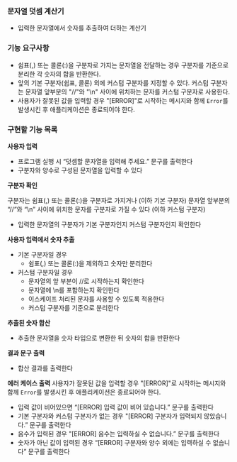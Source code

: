 ### 문자열 덧셈 계산기

- 입력한 문자열에서 숫자를 추출하여 더하는 계산기

### 기능 요구사항

- 쉼표(,) 또는 콜론(:)을 구분자로 가지는 문자열을 전달하는 경우 구분자를 기준으로 분리한 각 숫자의 합을 반환한다.
- 앞의 기본 구분자(쉼표, 콜론) 외에 커스텀 구분자를 지정할 수 있다. 커스텀 구분자는 문자열 앞부분의 "//"와 "\n" 사이에 위치하는 문자를 커스텀 구분자로 사용한다.
- 사용자가 잘못된 값을 입력할 경우 "[ERROR]"로 시작하는 메시지와 함께 `Error`를 발생시킨 후 애플리케이션은 종료되어야 한다.

### 구현할 기능 목록

**사용자 입력**

- 프로그램 실행 시 “덧셈할 문자열을 입력해 주세요.” 문구를 출력한다
- 구분자와 양수로 구성된 문자열을 입력할 수 있다

**구분자 확인**

구분자는 쉼표(,) 또는 콜론(:)을 구분자로 가지거나 (이하 기본 구분자)
문자열 앞부분의 “//”와 “\n” 사이에 위치한 문자를 구분자로 가질 수 있다 (이하 커스텀 구분자)

- 입력한 문자열의 구분자가 기본 구분자인지 커스텀 구분자인지 확인한다

**사용자 입력에서 숫자 추출**

- 기본 구분자일 경우
  - 쉼표(,) 또는 콜론(:)을 제외하고 숫자만 분리한다
- 커스텀 구분자일 경우
  - 문자열의 앞 부분이 //로 시작하는지 확인한다
  - 문자열에 \n를 포함하는지 확인한다
  - 이스케이프 처리된 문자를 사용할 수 있도록 적용한다
  - 커스텀 구분자를 기준으로 분리한다

**추출된 숫자 합산**

- 추출한 문자열을 숫자 타입으로 변환한 뒤 숫자의 합을 반환한다

**결과 문구 출력**

- 합산 결과를 출력한다

**에러 케이스 출력**
사용자가 잘못된 값을 입력할 경우 "[ERROR]"로 시작하는 메시지와 함께 `Error`를 발생시킨 후 애플리케이션은 종료되어야 한다.

- 입력 값이 비어있으면 “[ERROR] 입력 값이 비어 있습니다.” 문구를 출력한다
- 기본 구분자와 커스텀 구분자가 없는 경우 "[ERROR] 구분자가 입력되지 않았습니다.” 문구를 출력한다
- 음수가 입력된 경우 "[ERROR] 음수는 입력하실 수 없습니다.” 문구를 출력한다
- 숫자가 아닌 값이 입력된 경우 “[ERROR] 구분자와 양수 외에는 입력하실 수 없습니다” 문구를 출력한다
